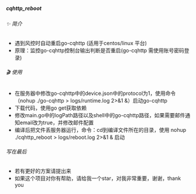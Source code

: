 ##### cqhttp_reboot

###### ✨ 简介
- 遇到风控时自动重启go-cqhttp (适用于centos/linux 平台)
- 原理：监控go-cqhttp控制台输出判断是否重启(go-cqhttp 需使用账号密码登录)

###### 🎬 使用
- 在服务器中修改go-cqhttp中的device.json中的protocol为1，使用命令（nohup ./go-cqhttp > logs/runtime.log 2>&1 &）启动go-cqhttp
- 下载代码，使用go get获取依赖
- 修改main.go中的logPath路径以及shell中的go-cqhttp路径，如果需要邮件通知email改为true，并修改邮件配置
- 编译后把文件丢服务器运行，命令：cd到编译文件所在的目录，使用 nohup ./cqhttp_reboot > logs/reboot.log 2>&1 & 启动

###### 写在最后
- 若有更好的方案请提出来
- 如果这个项目对你有帮助，请给我一个star，对我非常重要，谢谢，thank you